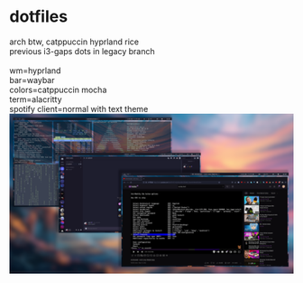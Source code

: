 # dotfiles
arch btw, catppuccin hyprland rice<br>previous i3-gaps dots in legacy branch
<br><br>wm=hyprland<br>bar=waybar<br>colors=catppuccin mocha<br>term=alacritty<br>spotify client=normal with text theme<br>
<img src=thing.png>
